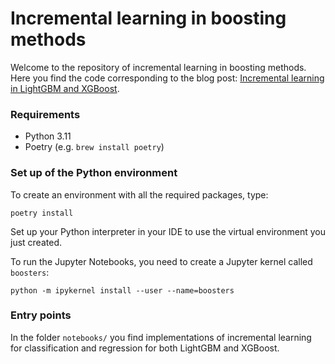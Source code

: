 # Incremental learning in boosting methods
Welcome to the repository of incremental learning in boosting methods. Here you find the code 
corresponding to the blog post: [Incremental learning in LightGBM and XGBoost](https://medium.com/p/9641c2e68d4b/edit). 


### Requirements
* Python 3.11
* Poetry (e.g. ```brew install poetry```)

### Set up of the Python environment
To create an environment with all the required packages, type: 

```poetry install ```

Set up your Python interpreter in your IDE to use the virtual environment you just created.

To run the Jupyter Notebooks, you need to create a Jupyter kernel called `boosters`:

```
python -m ipykernel install --user --name=boosters
```


### Entry points
In the folder `notebooks/` you find implementations of incremental learning for classification and regression 
for both LightGBM and XGBoost. 
